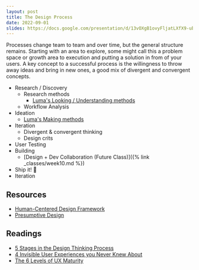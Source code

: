 ```yaml
---
layout: post
title: The Design Process
date: 2022-09-01
slides: https://docs.google.com/presentation/d/13vOXgB1ovyFljatLXfX9-ubDAOODLOTQzLP6eLzjEv0/edit?usp=sharing
---
```


Processes change team to team and over time, but the general structure remains. Starting with an area to explore, some might call this a problem space or growth area to execution and putting a solution in from of your users. A key concept to a successful process is the willingness to throw away ideas and bring in new ones, a good mix of divergent and convergent concepts.

* Research / Discovery
  * Research methods
    * [Luma's Looking / Understanding methods](https://www.luma-institute.com/about-luma/luma-system-explore-methods/)
  * Workflow Analysis
* Ideation
  * [Luma's Making methods](https://www.luma-institute.com/about-luma/luma-system-explore-methods/)
* Iteration
  * Divergent & convergent thinking
  * Design crits
* User Testing
* Building
  * [Design + Dev Collaboration (Future Class)]({% link _classes/week10.md %})
* Ship it! 🚢
* Iteration

<!-- 
* divergent and convergent concepts
  * (Double diamond)
* Problem Space

* https://twitter.com/kareem_carr/status/1411772304531595264?s=21 Teaching user workflow scenario

Team makeup, org structure, large/small
* UX maturity -->

## Resources
* [Human-Centered Design Framework](https://www.designkit.org)
* [Presumptive Design](https://www.presumptivedesign.com)

## Readings
* [5 Stages in the Design Thinking Process](https://www.interaction-design.org/literature/article/5-stages-in-the-design-thinking-process)
* [4 Invisible User Experiences you Never Knew About](https://medium.com/@mizko/4-invisible-user-experiences-you-d13cc9c3c7ab)
* [The 6 Levels of UX Maturity](https://www.nngroup.com/articles/ux-maturity-model/)